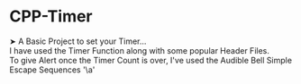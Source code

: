 # CPP-Timer
➤ A Basic Project to set your Timer...
<br/>
I have used the Timer Function along with some popular Header Files.
</br>
To give Alert once the Timer Count is over, I've used the Audible Bell Simple Escape Sequences  '\a'
